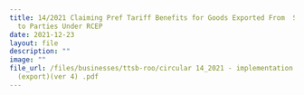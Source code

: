```yaml
---
title: 14/2021 Claiming Pref Tariff Benefits for Goods Exported From  Singapore
  to Parties Under RCEP
date: 2021-12-23
layout: file
description: ""
image: ""
file_url: /files/businesses/ttsb-roo/circular 14_2021 - implementation of rcep
  (export)(ver 4) .pdf
---
```

